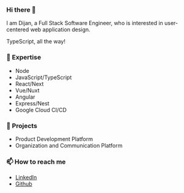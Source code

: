 ### Hi there 👋

I am Dijan, a Full Stack Software Engineer, who is interested in user-centered web application design.

TypeScript, all the way!

### 🔭 Expertise

- Node
- JavaScript/TypeScript
- React/Next
- Vue/Nuxt
- Angular
- Express/Nest
- Google Cloud CI/CD

### 🌱 Projects

- Product Development Platform
- Organization and Communication Platform

### 📫 How to reach me

- [LinkedIn](https://www.linkedin.com/in/dijanhelbling/)
- [Github](https://github.com/Maroben)

<!--
- 🔭 I’m currently working on ...
- 🌱 I’m currently learning ...
- 👯 I’m looking to collaborate on ...
- 🤔 I’m looking for help with ...
- 💬 Ask me about ...
- 📫 How to reach me: ...
- 😄 Pronouns: ...
- ⚡ Fun fact: ...
-->
